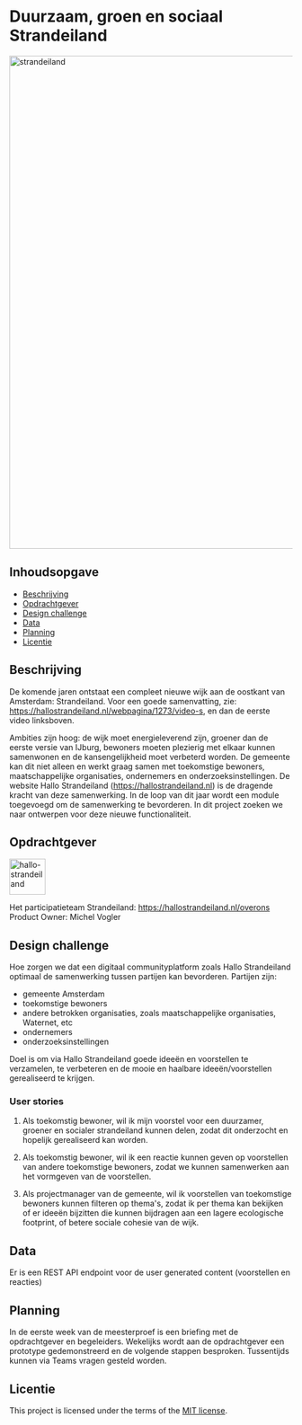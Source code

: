 # Duurzaam, groen en sociaal Strandeiland

<img width="878" alt="strandeiland" src="https://github.com/cmda-minor-web-cases/duurzaam-groen-en-sociaal-strandeiland/assets/1061632/969e3099-d01c-4208-b7bd-98f8d6532c24">

## Inhoudsopgave
  * [Beschrijving](#beschrijving)
  * [Opdrachtgever](#opdrachtgever)
  * [Design challenge](#design-challege)
  * [Data](#data)
  * [Planning](#planning)
  * [Licentie](#licentie)

## Beschrijving
De komende jaren ontstaat een compleet nieuwe wijk aan de oostkant van Amsterdam: Strandeiland. Voor een goede samenvatting, zie: https://hallostrandeiland.nl/webpagina/1273/video-s, en dan de eerste video linksboven.

Ambities zijn hoog: de wijk moet energieleverend zijn, groener dan de eerste versie van IJburg, bewoners moeten plezierig met elkaar kunnen samenwonen en de kansengelijkheid moet verbeterd worden. De gemeente kan dit niet alleen en werkt graag samen met toekomstige bewoners, maatschappelijke organisaties, ondernemers en onderzoeksinstellingen. De website Hallo Strandeiland (https://hallostrandeiland.nl) is de dragende kracht van deze samenwerking. In de loop van dit jaar wordt een module toegevoegd om de samenwerking te bevorderen. In dit project zoeken we naar ontwerpen voor deze nieuwe functionaliteit.

## Opdrachtgever
<img width="64" alt="hallo-strandeiland" src="https://github.com/cmda-minor-web-cases/duurzaam-groen-en-sociaal-strandeiland/assets/1061632/59f4976c-e572-4484-bfc7-37f35355258d">

Het participatieteam Strandeiland: https://hallostrandeiland.nl/overons  
Product Owner: Michel Vogler

## Design challenge
Hoe zorgen we dat een digitaal communityplatform zoals Hallo Strandeiland optimaal de samenwerking tussen partijen kan bevorderen. Partijen zijn:

- gemeente Amsterdam
- toekomstige bewoners
- andere betrokken organisaties, zoals maatschappelijke organisaties, Waternet, etc
- ondernemers
- onderzoeksinstellingen

Doel is om via Hallo Strandeiland goede ideeën en voorstellen te verzamelen, te verbeteren en de mooie en haalbare ideeën/voorstellen gerealiseerd te krijgen.

### User stories
1) Als toekomstig bewoner, wil ik mijn voorstel voor een duurzamer, groener en socialer strandeiland kunnen delen, zodat dit onderzocht en hopelijk gerealiseerd kan worden.

2) Als toekomstig bewoner, wil ik een reactie kunnen geven op voorstellen van andere toekomstige bewoners, zodat we kunnen samenwerken aan het vormgeven van de voorstellen.

3) Als projectmanager van de gemeente, wil ik voorstellen van toekomstige bewoners kunnen filteren op thema's, zodat ik per thema kan bekijken of er ideeën bijzitten die kunnen bijdragen aan een lagere ecologische footprint, of betere sociale cohesie van de wijk.

## Data
Er is een REST API endpoint voor de user generated content (voorstellen en reacties)

## Planning
In de eerste week van de meesterproef is een briefing met de opdrachtgever en begeleiders. Wekelijks wordt aan de opdrachtgever een prototype gedemonstreerd en de volgende stappen besproken. Tussentijds kunnen via Teams vragen gesteld worden.

## Licentie
This project is licensed under the terms of the [MIT license](./LICENSE).

